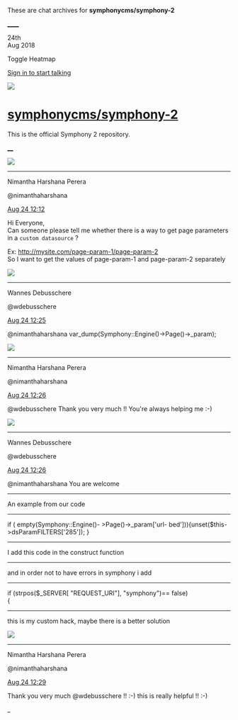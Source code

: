 These are chat archives for **symphonycms/symphony-2**

[__](/symphonycms/symphony-2/archives/2018/08/25)[__](/symphonycms/symphony-2/archives/2018/08/23)

24th  
Aug 2018

Toggle Heatmap

[Sign in to start talking](/login?action=login&button=archive-login)

![](https://avatars-02.gitter.im/group/iv/3/57542c45c43b8c601977197e?s=48)

#  [symphonycms/symphony-2](/symphonycms/symphony-2)

This is the official Symphony 2 repository.

[ __](/orgs/symphonycms/rooms "More symphonycms rooms")

![](https://avatars2.githubusercontent.com/u/10864598?v=4&s=30)

____

Nimantha Harshana Perera

@nimanthaharshana

[Aug 24
12:12](https://gitter.im/symphonycms/symphony-2?at=5b7ff61f4be56c59188ca0b3)

Hi Everyone,  
Can someone please tell me whether there is a way to get page parameters in a
`custom datasource` ?

Ex: <http://mysite.com/page-param-1/page-param-2>  
So I want to get the values of page-param-1 and page-param-2 separately

![](https://avatars1.githubusercontent.com/u/4136426?v=4&s=30)

____

Wannes Debusschere

@wdebusschere

[Aug 24
12:25](https://gitter.im/symphonycms/symphony-2?at=5b7ff931f86b741b05b817f4)

@nimanthaharshana var_dump(Symphony::Engine()->Page()->_param);

![](https://avatars2.githubusercontent.com/u/10864598?v=4&s=30)

____

Nimantha Harshana Perera

@nimanthaharshana

[Aug 24
12:26](https://gitter.im/symphonycms/symphony-2?at=5b7ff970ac25fd11b58a5c9a)

@wdebusschere Thank you very much !! You're always helping me :-)

![](https://avatars1.githubusercontent.com/u/4136426?v=4&s=30)

____

Wannes Debusschere

@wdebusschere

[Aug 24
12:26](https://gitter.im/symphonycms/symphony-2?at=5b7ff9804be56c59188cb7ba)

@nimanthaharshana You are welcome

____

An example from our code

____

if ( empty(Symphony::Engine()- >Page()->_param['url-
bed'])){unset($this->dsParamFILTERS['285']); }

____

I add this code in the construct function

____

and in order not to have errors in symphony i add

____

if (strpos($_SERVER[ "REQUEST_URI"], "symphony")== false)  
{

____

this is my custom hack, maybe there is a better solution

![](https://avatars2.githubusercontent.com/u/10864598?v=4&s=30)

____

Nimantha Harshana Perera

@nimanthaharshana

[Aug 24
12:29](https://gitter.im/symphonycms/symphony-2?at=5b7ffa4260f9ee7aa485931f)

Thank you very much @wdebusschere !! :-) this is really helpful !! :-)

_

